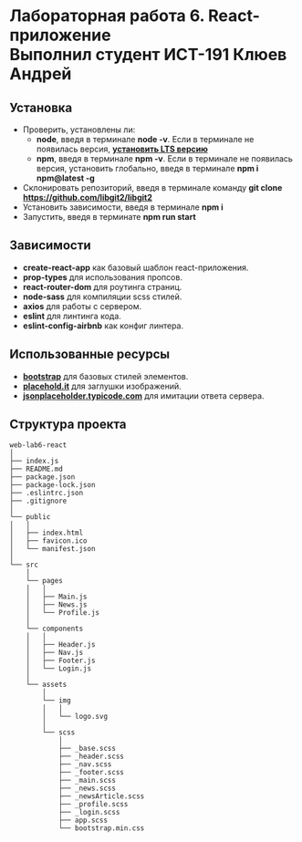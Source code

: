 # Лабораторная работа 6. React-приложение<br>Выполнил студент ИСТ-191 Клюев Андрей

## Установка

* Проверить, установлены ли:
  * **node**, введя в терминале **node -v**. Если в терминале не появилась версия, **[установить LTS версию](https://nodejs.org)**
  * **npm**, введя в терминале **npm -v**. Если в терминале не появилась версия, установить глобально, введя в терминале **npm i npm@latest -g**
* Склонировать репозиторий, введя в терминале команду **git clone https://github.com/libgit2/libgit2**
* Установить зависимости, введя в терминале **npm i**
* Запустить, введя в терминате **npm run start**

## Зависимости

* **create-react-app** как базовый шаблон react-приложения.
* **prop-types** для использования пропсов.
* **react-router-dom** для роутинга страниц.
* **node-sass** для компиляции scss стилей.
* **axios** для работы с сервером.
* **eslint** для линтинга кода.
* **eslint-config-airbnb** как конфиг линтера.

## Использованные ресурсы

* **[bootstrap](https://getbootstrap.com)** для базовых стилей элементов.
* **[placehold.it](https://placeholder.com)** для заглушки изображений.
* **[jsonplaceholder.typicode.com](http://jsonplaceholder.typicode.com)** для имитации ответа сервера.

## Структура проекта

```
web-lab6-react
│
├── index.js
├── README.md
├── package.json
├── package-lock.json
├── .eslintrc.json
├── .gitignore
│
└── public
│   │
│   ├── index.html
│   ├── favicon.ico
│   └── manifest.json
│
└── src
    │
    └── pages
    │   │
    │   ├── Main.js
    │   ├── News.js
    │   └── Profile.js
    │   
    └── components
    │   │
    │   ├── Header.js
    │   ├── Nav.js
    │   ├── Footer.js
    │   └── Login.js
    │
    └── assets
        │
        └── img
        │   │
        │   └── logo.svg
        │
        └── scss
            │
            ├── _base.scss
            ├── _header.scss
            ├── _nav.scss
            ├── _footer.scss
            ├── _main.scss
            ├── _news.scss
            ├── _newsArticle.scss
            ├── _profile.scss
            ├── _login.scss
            ├── app.scss
            └── bootstrap.min.css
```
